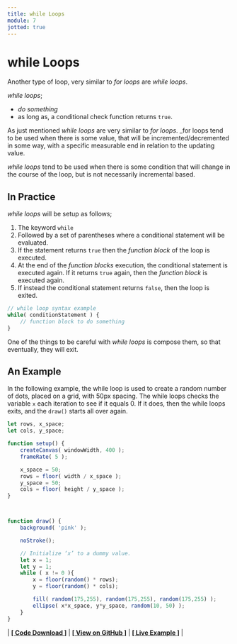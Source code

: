 ```yaml
---
title: while Loops
module: 7
jotted: true
---
```


# while Loops

Another type of loop, very similar to _for loops_ are _while loops_.

_while loops_;

- _do something_
- as long as, a conditional check function returns `true`.

As just mentioned _while loops_ are very similar to _for loops_. _for loops tend to be used when there is some value, that will be incremented/decremented in some way, with a specific measurable end in relation to the updating value.

_while loops_ tend to be used when there is some condition that will change in the course of the loop, but is not necessarily incremental based.

## In Practice

_while loops_ will be setup as follows;

1. The keyword `while`
2. Followed by a set of parentheses where a conditional statement will be evaluated.
3. If the statement returns `true` then the _function block_ of the loop is executed.
4. At the end of the _function blocks_ execution, the conditional statement is executed again. If it returns `true` again, then the _function block_ is executed again.
5. If instead the conditional statement returns `false`, then the loop is exited.

```js
// while loop syntax example
while( conditionStatement ) {
	// function block to do something
}
```

One of the things to be careful with _while loops_ is compose them, so that eventually, they will exit.


## An Example

In the following example, the while loop is used to create a random number of dots, placed on a grid, with 50px spacing.  The while loops checks the variable `x` each iteration to see if it equals 0. If it does, then the while loops exits, and the `draw()` starts all over again.

```js
let rows, x_space;
let cols, y_space;

function setup() {
	createCanvas( windowWidth, 400 );
	frameRate( 5 );

	x_space = 50;
	rows = floor( width / x_space );
	y_space = 50;
	cols = floor( height / y_space );
}



function draw() {
	background( 'pink' );

	noStroke();

	// Initialize ‘x’ to a dummy value.
	let x = 1;
	let y = 1;
	while ( x != 0 ){
		x = floor(random() * rows);
		y = floor(random() * cols);

		fill( random(175,255), random(175,255), random(175,255) );
		ellipse( x*x_space, y*y_space, random(10, 50) );
	}
}
```

<div class="displayed_jotted_example">
	<div id="jotted-demo-1" class=""></div>
</div>
<script>
	new Jotted(document.querySelector("#jotted-demo-1"), {
	files: [
		{
			type: "js",
			url:"https://raw.githubusercontent.com/Montana-Media-Arts/120_CreativeCoding/master/lecture_code/08/12_while_01/sketch.js"
		},
		{
			type: "html",
			url:"../../../p5_resources/index.html"
	}],
	// plugins: [ "codemirror", "console" ]
	plugins: [ "codemirror" ]
});
</script>

| [**[ Code Download ]**](https://github.com/Montana-Media-Arts/120_CreativeCoding/raw/master/lecture_code/08/12_while_01/12_while_01.zip) | [**[ View on GitHub ]**](https://github.com/Montana-Media-Arts/120_CreativeCoding/raw/master/lecture_code/08/12_while_01/) | [**[ Live Example ]**](https://montana-media-arts.github.io/120_CreativeCoding/lecture_code/08/12_while_01/) |
